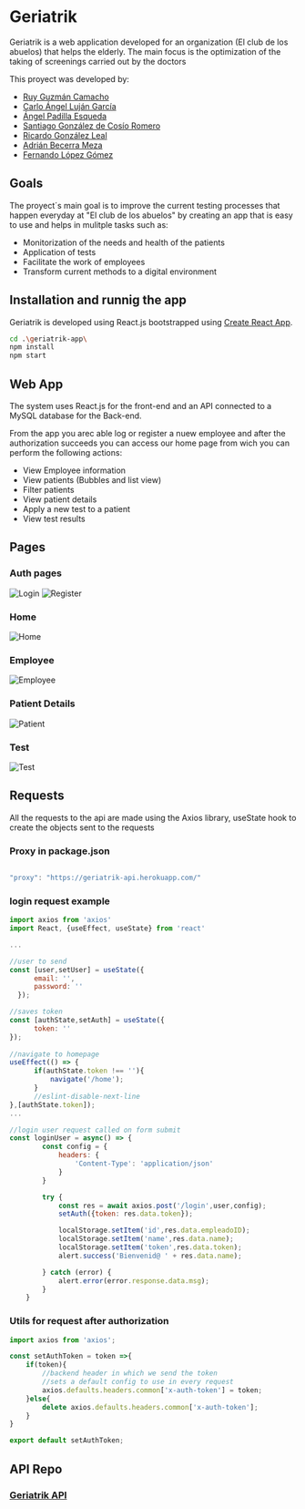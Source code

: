 # Geriatrik
Geriatrik is a web application developed for an organization (El club de los abuelos) that helps the elderly. The main focus is the optimization of the taking of screenings carried out by the doctors

This proyect was developed by:

- [Ruy Guzmán Camacho](https://github.com/Ruy-GC)
- [Carlo Ángel Luján García](https://github.com/CarloLj)
- [Ángel Padilla Esqueda](https://github.com/Int-Angel)
- [Santiago González de Cosío Romero](https://github.com/sant-gdc)
- [Ricardo González Leal](https://github.com/RicardoGLeal)
- [Adrián Becerra Meza](https://github.com/AdrianBecerra411)
- [Fernando López Gómez](https://github.com/fernandolpz-A01639715)


## Goals
The proyect´s main goal is to improve the current testing processes that happen everyday at "El club de los abuelos" by creating an app that is easy to use and helps in mulitple tasks such as:

- Monitorization of the needs and health of the patients
- Application of tests 
- Facilitate the work of employees
- Transform current methods to a digital environment

## Installation and runnig the app 

Geriatrik is developed using React.js bootstrapped using [Create React App](https://github.com/facebook/create-react-app).

``` bash
cd .\geriatrik-app\ 
npm install
npm start
```

## Web App
The system uses React.js for the front-end and an API connected to a MySQL database for the Back-end. 

From the app you arec able log or register a nuew employee and after the authorization succeeds you can access our home page from wich you can perform the following actions:

- View Employee information
- View patients (Bubbles and list view)
- Filter patients
- View patient details
- Apply a new test to a patient
- View test results

## Pages

### Auth pages
![Login](https://user-images.githubusercontent.com/78626154/167273717-16820b5c-6653-4ae1-a177-156e2da898e6.png)
![Register](https://user-images.githubusercontent.com/78626154/167273733-ffd9af88-2fef-4191-90e7-01f007a9e756.png)

### Home
![Home](https://user-images.githubusercontent.com/78626154/167273769-deffe78b-8a97-4302-aa46-df8ae29a8731.png)

### Employee
![Employee](https://user-images.githubusercontent.com/78626154/167273806-9c8ad43a-1f4c-47da-95b5-7ef6ae3dbb12.png)

### Patient Details
![Patient](https://user-images.githubusercontent.com/78626154/167273816-e8f521cf-3602-4e76-86c6-b2f69dc3fd4b.png)

### Test
![Test](https://user-images.githubusercontent.com/78626154/167273830-07257422-3f18-4cbc-a0fb-5ae89f1818fe.png)

## Requests
All the requests to the api are made using the Axios library, useState hook to create the objects sent to the requests

### Proxy in package.json

``` javascript

"proxy": "https://geriatrik-api.herokuapp.com/"

``` 


### login request example

``` javascript
import axios from 'axios'
import React, {useEffect, useState} from 'react'

...

//user to send
const [user,setUser] = useState({
      email: '',
      password: ''
  });

//saves token
const [authState,setAuth] = useState({
      token: ''
});
  
//navigate to homepage
useEffect(() => {
      if(authState.token !== ''){
          navigate('/home');
      }
      //eslint-disable-next-line
},[authState.token]);
...

//login user request called on form submit
const loginUser = async() => {
        const config = {
            headers: {
                'Content-Type': 'application/json'
            }
        }

        try {
            const res = await axios.post('/login',user,config);
            setAuth({token: res.data.token});

            localStorage.setItem('id',res.data.empleadoID);
            localStorage.setItem('name',res.data.name);
            localStorage.setItem('token',res.data.token);
            alert.success('Bienvenid@ ' + res.data.name);

        } catch (error) {
            alert.error(error.response.data.msg);
        }
    }

```

### Utils for request after authorization

``` javascript
import axios from 'axios';

const setAuthToken = token =>{
    if(token){
        //backend header in which we send the token
        //sets a default config to use in every request
        axios.defaults.headers.common['x-auth-token'] = token;
    }else{
        delete axios.defaults.headers.common['x-auth-token'];
    }
}

export default setAuthToken;
```
## API Repo

### [Geriatrik API](https://github.com/CarloLj/Geriatrik-API)
